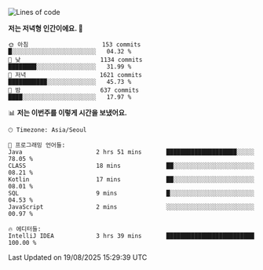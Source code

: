   <!--START_SECTION:waka-->
![Lines of code](https://img.shields.io/badge/%EC%A0%80%EB%8A%94%20%EC%97%AC%ED%83%9C%EA%B9%8C%EC%A7%80%20-1.9%20million%20%EC%A4%84%EC%9D%98%20%EC%BD%94%EB%93%9C%EB%A5%BC%20%EC%9E%91%EC%84%B1%ED%96%88%EC%96%B4%EC%9A%94.-blue)

**저는 저녁형 인간이에요. 🦉** 

```text
🌞 아침                     153 commits         █░░░░░░░░░░░░░░░░░░░░░░░░   04.32 % 
🌆 낮　                     1134 commits        ████████░░░░░░░░░░░░░░░░░   31.99 % 
🌃 저녁                     1621 commits        ███████████░░░░░░░░░░░░░░   45.73 % 
🌙 밤　                     637 commits         ████░░░░░░░░░░░░░░░░░░░░░   17.97 % 
```


📊 **저는 이번주를 이렇게 시간을 보냈어요.** 

```text
🕑︎ Timezone: Asia/Seoul

💬 프로그래밍 언어들: 
Java                     2 hrs 51 mins       ████████████████████░░░░░   78.05 % 
CLASS                    18 mins             ██░░░░░░░░░░░░░░░░░░░░░░░   08.21 % 
Kotlin                   17 mins             ██░░░░░░░░░░░░░░░░░░░░░░░   08.01 % 
SQL                      9 mins              █░░░░░░░░░░░░░░░░░░░░░░░░   04.53 % 
JavaScript               2 mins              ░░░░░░░░░░░░░░░░░░░░░░░░░   00.97 % 

🔥 에디터들: 
IntelliJ IDEA            3 hrs 39 mins       █████████████████████████   100.00 % 
```


 Last Updated on 19/08/2025 15:29:39 UTC
<!--END_SECTION:waka-->
